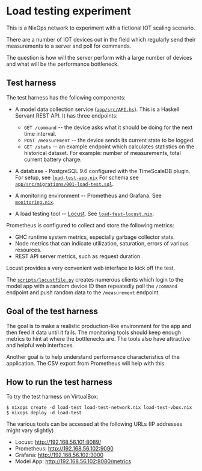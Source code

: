 # Load testing experiment

This is a NixOps network to experiment with a fictional IOT scaling
scenario.

There are a number of IOT devices out in the field which regularly
send their measurements to a server and poll for commands.

The question is how will the server perform with a large number of
devices and what will be the performance bottleneck.

## Test harness

The test harness has the following components:

- A model data collection service ([`app/src/API.hs`](./app/src/API.hs)). This is a
  Haskell Servant REST API. It has three endpoints:
  - `GET /command` -- the device asks what it should be doing for the
    next time interval.
  - `POST /measurement` -- the device sends its current state to be logged.
  - `GET /stats` -- an example endpoint which calculates statistics on
    the historical dataset. For example: number of measurements, total
    current battery charge.

- A database - PostgreSQL 9.6 configured with the TimeScaleDB plugin.
  For setup, see [`load-test-app.nix`](./load-test-app.nix)
  For schema see [`app/src/migrations/001-load-test.sql`](./app/src/migrations/001-load-test.sql).

- A monitoring environment -- Prometheus and Grafana. See
  [`monitoring.nix`](./monitoring.nix).

- A load testing tool -- [Locust](https://locust.io). See
  [`load-test-locust.nix`](./load-test-locust.nix).

Prometheus is configured to collect and store the following metrics:

- GHC runtime system metrics, especially garbage collector stats.
- Node metrics that can indicate utilization, saturation, errors of
  various resources.
- REST API server metrics, such as request duration.

Locust provides a very convenient web interface to kick off the test.

The [`scripts/locustfile.py`](./scripts/locustfile.py) creates numerous
clients which login to the model app with a random device ID then
repeatedly poll the `/command` endpoint and push random data to the
`/measurement` endpoint.

## Goal of the test harness

The goal is to make a realistic production-like environment for the
app and then feed it data until it fails. The monitoring tools should
keep enough metrics to hint at where the bottlenecks are. The tools
also have attractive and helpful web interfaces.

Another goal is to help understand performance characteristics of the
application. The CSV export from Prometheus will help with this.

## How to run the test harness

To try the test harness on VirtualBox:

    $ nixops create -d load-test load-test-network.nix load-test-vbox.nix
    $ nixops deploy -d load-test

The various tools can be accessed at the following URLs (IP addresses
might vary slightly)

 * Locust: http://192.168.56.101:8089/
 * Prometheus: http://192.168.56.102:9090
 * Grafana: http://192.168.56.102:3000
 * Model App: http://192.168.56.102:8080/metrics
